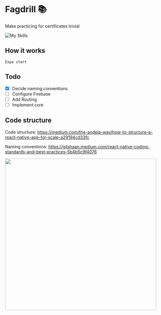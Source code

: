 # Fagdrill :books:
Make practicing for certificates trivial

![My Skills](https://skillicons.dev/icons?i=react,firebase)

## How it works
```
Expo start
```

## Todo
- [X] Decide naming conventions
- [ ] Configure Firebase
- [ ] Add Routing
- [ ] Implement core

## Code structure
Code structure: https://medium.com/the-andela-way/how-to-structure-a-react-native-app-for-scale-a29194cd33fc

Naming conventions: https://gilshaan.medium.com/react-native-coding-standards-and-best-practices-5b4b5c9f4076

<img src="https://miro.medium.com/max/720/0*wWlpL49JC_WqRu6Z.webp" width="500"/>
